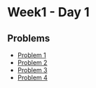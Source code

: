 # Week1 - Day 1

## Problems
- [Problem 1](https://github.com/siddhiagarwal029/PIPTP-Prep-2025/blob/main/Week1/Day1/solution1.md)
- [Problem 2](https://github.com/siddhiagarwal029/PIPTP-Prep-2025/blob/main/Week1/Day1/solution2.md)
- [Problem 3](https://github.com/siddhiagarwal029/PIPTP-Prep-2025/blob/main/Week1/Day1/solution3.md)
- [Problem 4](https://github.com/siddhiagarwal029/PIPTP-Prep-2025/blob/main/Week1/Day1/solution4.md)
